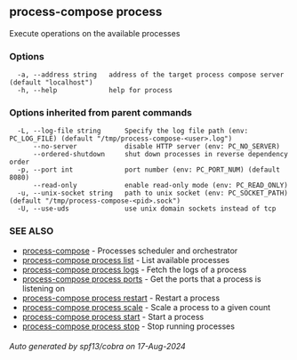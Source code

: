 ## process-compose process

Execute operations on the available processes

### Options

```
  -a, --address string   address of the target process compose server (default "localhost")
  -h, --help             help for process
```

### Options inherited from parent commands

```
  -L, --log-file string      Specify the log file path (env: PC_LOG_FILE) (default "/tmp/process-compose-<user>.log")
      --no-server            disable HTTP server (env: PC_NO_SERVER)
      --ordered-shutdown     shut down processes in reverse dependency order
  -p, --port int             port number (env: PC_PORT_NUM) (default 8080)
      --read-only            enable read-only mode (env: PC_READ_ONLY)
  -u, --unix-socket string   path to unix socket (env: PC_SOCKET_PATH) (default "/tmp/process-compose-<pid>.sock")
  -U, --use-uds              use unix domain sockets instead of tcp
```

### SEE ALSO

* [process-compose](process-compose.md)	 - Processes scheduler and orchestrator
* [process-compose process list](process-compose_process_list.md)	 - List available processes
* [process-compose process logs](process-compose_process_logs.md)	 - Fetch the logs of a process
* [process-compose process ports](process-compose_process_ports.md)	 - Get the ports that a process is listening on
* [process-compose process restart](process-compose_process_restart.md)	 - Restart a process
* [process-compose process scale](process-compose_process_scale.md)	 - Scale a process to a given count
* [process-compose process start](process-compose_process_start.md)	 - Start a process
* [process-compose process stop](process-compose_process_stop.md)	 - Stop running processes

###### Auto generated by spf13/cobra on 17-Aug-2024
